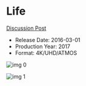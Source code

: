 # Life

[Discussion Post](https://www.avsforum.com/threads/bass-eq-for-filtered-movies.2995212/post-56785632)

* Release Date: 2016-03-01
* Production Year: 2017
* Format: 4K/UHD/ATMOS

![img 0](https://i.imgur.com/lU5beK6.jpg)

![img 1](https://i.imgur.com/nqwKcBg.jpg)

